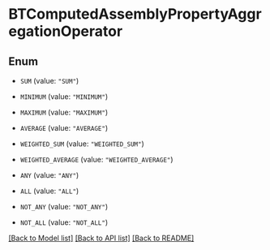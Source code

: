 # BTComputedAssemblyPropertyAggregationOperator

## Enum


* `SUM` (value: `"SUM"`)

* `MINIMUM` (value: `"MINIMUM"`)

* `MAXIMUM` (value: `"MAXIMUM"`)

* `AVERAGE` (value: `"AVERAGE"`)

* `WEIGHTED_SUM` (value: `"WEIGHTED_SUM"`)

* `WEIGHTED_AVERAGE` (value: `"WEIGHTED_AVERAGE"`)

* `ANY` (value: `"ANY"`)

* `ALL` (value: `"ALL"`)

* `NOT_ANY` (value: `"NOT_ANY"`)

* `NOT_ALL` (value: `"NOT_ALL"`)


[[Back to Model list]](../README.md#documentation-for-models) [[Back to API list]](../README.md#documentation-for-api-endpoints) [[Back to README]](../README.md)


